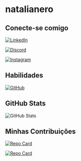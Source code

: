 # natalianero

## Conecte-se comigo
[![LinkedIn](https://img.shields.io/badge/LinkedIn-000?style=for-the-badge&logo=linkedin&logoColor=0E76A8)](https://www.linkedin.com/in/nat%C3%A1lia-silva-42271a4a/)

[![Discord](https://img.shields.io/badge/Discord-000?style=for-the-badge&logo=discord)](https://www.discord.com/in/natalianero/)

[![Instagram](https://img.shields.io/badge/Instagram-000?style=for-the-badge&logo=instagram)](https://www.instagram.com/natalianerodesigner/)

## Habilidades
[![GitHub](https://img.shields.io/badge/GitHub-000?style-for-the-badge&logo=github&logoColor=fff)](http://github.com/natalianero)

## GitHub Stats
![GitHub Stats](https://github-readme-stats.vercel.app/api?username=natalianero&theme=transparent&bg_color=000&border_color=30A3DC&show_icons=true&icon_color=30A3DC&title_color=E94D5F&text_color=FFF)

## Minhas Contribuições
[![Repo Card](https://github-readme-stats.vercel.app/api/pin/?username=natalianero&repo=dio-lab-open-source&bg_color=000&border_color=30A3DC&show_icons=true&icon_color=30A3DC&title_color=E94D5F&text_color=FFF)](https://github.com/natalianero/dio-lab-open-source)

[![Repo Card](https://github-readme-stats.vercel.app/api/pin/?username=natalianero&repo=jnosql&bg_color=000&border_color=30A3DC&show_icons=true&icon_color=30A3DC&title_color=E94D5F&text_color=FFF)](https://github.com/natalianero/jnosql)